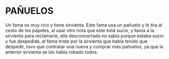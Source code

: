 # PAÑUELOS

Un fama es muy rico y tiene sirvienta. Este fama usa un pañuelo y lo tira al cesto de los papeles, al usar otro nota que este está sucio, y llama a la sirvienta para reclamarle, ella desconcertada no sabía porque estaba sucio y fue despedida, el fama triste por la sirvienta que había tenido que despedir, tuvo que contratar una nueva y comprar más pañuelos, ya que la anterior sirvienta se los había robado todos.